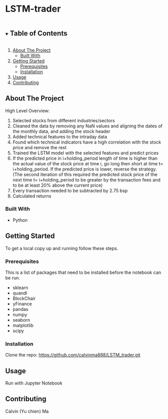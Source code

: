 # LSTM-trader

<!-- TABLE OF CONTENTS -->
<details open="open">
  <summary><h2 style="display: inline-block">Table of Contents</h2></summary>
  <ol>
    <li>
      <a href="#about-the-project">About The Project</a>
      <ul>
        <li><a href="#built-with">Built With</a></li>
      </ul>
    </li>
    <li>
      <a href="#getting-started">Getting Started</a>
      <ul>
        <li><a href="#prerequisites">Prerequisites</a></li>
        <li><a href="#installation">Installation</a></li>
      </ul>
    </li>
    <li><a href="#usage">Usage</a></li>
    <li><a href="#contributing">Contributing</a></li>
  </ol>
</details>


<!-- ABOUT THE PROJECT -->
## About The Project

High Level Overview:
1. Selected stocks from different industries/sectors
2. Cleaned the data by removing any NaN values and aligning the dates of the monthly data, and adding the stock header
3. Added technical features to the intraday data
4. Found which technical indicators have a high correlation with the
stock price and remove the rest
5. Trained the LSTM model with the selected features and predict prices
6. If the predicted price in i+holding_period length of time is higher
than the actual value of the stock price at time i, go long then short at time t= i+holding_period. If the predicted price is lower, reverse the strategy.
(The second iteration of this required the predicted stock price of the next time t= i+holding_period to be greater by the transaction fees and to be at least 20% above the current price)
7. Every transaction needed to be subtracted by 2.75 bsp
8. Calculated returns

### Built With

* []()Python


<!-- GETTING STARTED -->
## Getting Started

To get a local copy up and running follow these steps.

### Prerequisites

This is a list of packages that need to be installed before the notebook can be run.
* sklearn
* quandl
* BlockChair
* yFinance
* pandas
* numpy
* seaborn
* matplotlib
* scipy


### Installation

Clone the repo: https://github.com/calvinma888/LSTM_trader.git
   

<!-- USAGE EXAMPLES -->
## Usage

Run with Jupyter Notebook


<!-- CONTRIBUTING -->
## Contributing

Calvin (Yu chien) Ma

